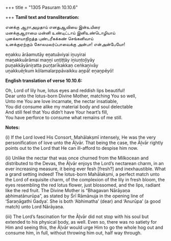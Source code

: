 +++
title = "1305 Pasuram 10.10.6"

+++
**Tamil text and transliteration:**

எனக்கு ஆராஅமுதாய் எனதுஆவியை இன்உயிரை  
மனக்குஆராமை மன்னி உண்டிட்டாய் இனிஉண்டொழியாய்  
புனக்காயாநிறத்த புண்டரீகக்கண் செங்கனிவாய்  
உனக்குஏற்கும் கோலமலர்ப்பாவைக்கு அன்பா! என்அன்பேயோ!

eṉakku ārāamutāy eṉatuāviyai iṉuyirai  
maṉakkuārāmai maṉṉi uṇṭiṭṭāy iṉiuṇṭoḻiyāy  
puṉakkāyāniṟatta puṇṭarīkakkaṇ ceṅkaṉivāy  
uṉakkuēṟkum kōlamalarppāvaikku aṉpā! eṉaṉpēyō!

**English translation of verse 10.10.6:**

Oh, Lord of lily hue, lotus eyes and reddish lips beautiful!  
Dear unto the lotus-born Divine Mother, matching You so well,  
Unto me You are love incarnate, the nectar insatiable,  
You did consume alike my material body and soul delectable  
And still feel that You didn’t have Your heart’s fill,  
You have perforce to consume what remains of me still.

**Notes:**

\(i\) If the Lord loved His Consort, Mahālakṣmī intensely, He was the very personification of love unto the Āḻvār. That being the case, the Āḻvār rightly points out to the Lord that He can ill-afford to despise him now.

\(ii\) Unlike the nectar that was once churned from the Milkocean and distributed to the Devas, the Āḻvār enjoys the Lord’s nectarean charm, in an ever increasing measure, it being ever fesh [fresh?] and inexhaustible. What a grand setting indeed! The lotus-born Mahālakṣmi, a perfect match unto the Lord of exquisite charm, of the complexion of the lily in fresh bloom, the eyes resembling the red lotus flower, just blossomed, and the lips, radiant like the red fruit. The Divine Mother is “Bhagavan Nārāyaṇa abhimatānurūpa”, as stated by Śrī Rāmānuja in the opening line of ‘Śaraṇāgathi Gadya’. She is both ‘Abhimatha’ (dear) and ‘Anurūpa’ (a good match) unto Lord Nārāyaṇa.

\(iii\) The Lord’s fascination for the Āḻvār did not stop with his soul but extended to his physical body, as well. Even so, there was no satiety for Him and seeing this, the Āḻvār would urge Him to go the whole hog out and consume him, in full, without throwing him out, half way through.



